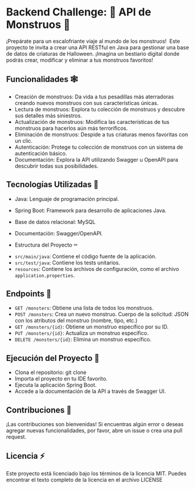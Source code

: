# Backend Challenge: 👻 API de Monstruos 👻

¡Prepárate para un escalofriante viaje al mundo de los monstruos! ️ Este proyecto te invita a crear una API RESTful en Java para gestionar una base de datos de criaturas de Halloween. ¡Imagina un bestiario digital donde podrás crear, modificar y eliminar a tus monstruos favoritos!

## Funcionalidades 🕸️
+ Creación de monstruos: Da vida a tus pesadillas más aterradoras creando nuevos monstruos con sus características únicas. ‍
+ Lectura de monstruos: Explora tu colección de monstruos y descubre sus detalles más siniestros. ‍
+ Actualización de monstruos: Modifica las características de tus monstruos para hacerlos aún más terroríficos.
+ Eliminación de monstruos: Despide a tus criaturas menos favoritas con un clic.
+ Autenticación: Protege tu colección de monstruos con un sistema de autenticación básico.
+ Documentación: Explora la API utilizando Swagger u OpenAPI para descubrir todas sus posibilidades.

## Tecnologías Utilizadas 🎃
+ Java: Lenguaje de programación principal.
+ Spring Boot: Framework para desarrollo de aplicaciones Java.
+ Base de datos relacional: MySQL
+ Documentación: Swagger/OpenAPI.

+ Estructura del Proyecto ⚰️
- `src/main/java`: Contiene el código fuente de la aplicación.
- `src/test/java`: Contiene los tests unitarios.
- `resources`: Contiene los archivos de configuración, como el archivo `application.properties`.

## Endpoints 🧛
+ `GET /monsters`: Obtiene una lista de todos los monstruos.
+ `POST /monsters`: Crea un nuevo monstruo. Cuerpo de la solicitud: JSON con los atributos del monstruo (nombre, tipo, etc.)
+ `GET /monsters/{id}`: Obtiene un monstruo específico por su ID.
+ `PUT /monsters/{id}`: Actualiza un monstruo específico.
+ `DELETE /monsters/{id}`: Elimina un monstruo específico.

## Ejecución del Proyecto 🧟
+ Clona el repositorio: git clone 
+ Importa el proyecto en tu IDE favorito.
+ Ejecuta la aplicación Spring Boot.
+ Accede a la documentación de la API a través de Swagger UI.

## Contribuciones 🦹
¡Las contribuciones son bienvenidas! Si encuentras algún error o deseas agregar nuevas funcionalidades, por favor, abre un issue o crea una pull request.

## Licencia ⚡
Este proyecto está licenciado bajo los términos de la licencia MIT. Puedes encontrar el texto completo de la licencia en el archivo LICENSE
